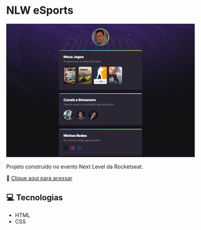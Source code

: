 # NLW eSports

![preview](./.github/preview.png)

Projeto construído no evento Next Level da Rocketseat.

🔗 [Clique aqui para acessar](https://alebarth.github.io/nlw-esports/)

## 💻 Tecnologias

- HTML
- CSS